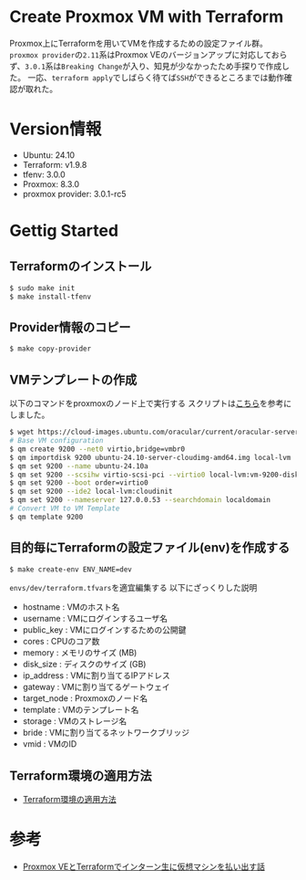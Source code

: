 # Create Proxmox VM with Terraform

Proxmox上にTerraformを用いてVMを作成するための設定ファイル群。  
`proxmox provider`の`2.11`系はProxmox VEのバージョンアップに対応しておらず、`3.0.1`系は`Breaking Change`が入り、知見が少なかったため手探りで作成した。
一応、`terraform apply`でしばらく待てば`SSH`ができるところまでは動作確認が取れた。

# Version情報

- Ubuntu: 24.10
- Terraform: v1.9.8
- tfenv: 3.0.0
- Proxmox: 8.3.0
- proxmox provider: 3.0.1-rc5

# Gettig Started

## Terraformのインストール

```sh
$ sudo make init
$ make install-tfenv
```

## Provider情報のコピー

```sh
$ make copy-provider
```

## VMテンプレートの作成

以下のコマンドをproxmoxのノード上で実行する
スクリプトは[こちら](https://qiita.com/ymbk990/items/bd3973d2b858eb86e334)を参考にしました。

```bash
$ wget https://cloud-images.ubuntu.com/oracular/current/oracular-server-cloudimg-amd64.img -O ubuntu-24.10-server-cloudimg-amd64.img
# Base VM configuration
$ qm create 9200 --net0 virtio,bridge=vmbr0
$ qm importdisk 9200 ubuntu-24.10-server-cloudimg-amd64.img local-lvm
$ qm set 9200 --name ubuntu-24.10a
$ qm set 9200 --scsihw virtio-scsi-pci --virtio0 local-lvm:vm-9200-disk-0
$ qm set 9200 --boot order=virtio0
$ qm set 9200 --ide2 local-lvm:cloudinit
$ qm set 9200 --nameserver 127.0.0.53 --searchdomain localdomain
# Convert VM to VM Template
$ qm template 9200
```

## 目的毎にTerraformの設定ファイル(env)を作成する

```bash
$ make create-env ENV_NAME=dev
```

`envs/dev/terraform.tfvars`を適宜編集する
以下にざっくりした説明

- hostname : VMのホスト名
- username : VMにログインするユーザ名
- public_key : VMにログインするための公開鍵
- cores : CPUのコア数
- memory : メモリのサイズ (MB)
- disk_size : ディスクのサイズ (GB)
- ip_address : VMに割り当てるIPアドレス
- gateway : VMに割り当てるゲートウェイ
- target_node : Proxmoxのノード名
- template : VMのテンプレート名
- storage : VMのストレージ名
- bride : VMに割り当てるネットワークブリッジ
- vmid : VMのID

## Terraform環境の適用方法

- [Terraform環境の適用方法](./envs/example/README.md)

# 参考

- [Proxmox VEとTerraformでインターン生に仮想マシンを払い出す話](https://qiita.com/ymbk990/items/bd3973d2b858eb86e334)

